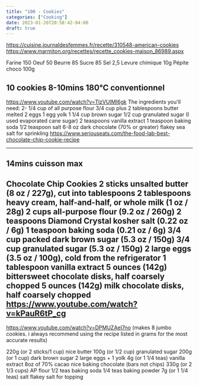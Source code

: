 ```yaml
---
title: "100 - Cookies"
categories: ["Cooking"]
date: 2023-01-26T20:58:42-04:00
draft: true
---
```


https://cuisine.journaldesfemmes.fr/recette/310548-american-cookies
https://www.marmiton.org/recettes/recette_cookies-maison_86989.aspx

Farine 150
Oeuf 50
Beurre 85
Sucre 85
Sel 2,5
Levure chimique 10g
Pépite choco 100g

10 cookies
8-10mins 180°C conventionnel
---
https://www.youtube.com/watch?v=TlzVUIMI6gk
The ingredients you'll need:
2- 1/4 cup of all purpose flour
3/4 cup plus 2 tablespoons butter melted
2 eggs
1 egg yolk
1 1/4 cup brown sugar
1/2 cup granulated sugar (I used evaporated cane sugar)
2 teaspoons vanilla extract
1 teaspoon baking soda
1/2 teaspoon salt
6-8 oz dark chocolate (70% or greater)
flakey sea salt for sprinkling 
https://www.seriouseats.com/the-food-lab-best-chocolate-chip-cookie-recipe

---
14mins cuisson max
---
Chocolate Chip Cookies
2 sticks unsalted butter (8 oz / 227g), cut into tablespoons
2 tablespoons heavy cream, half-and-half, or whole milk (1 oz / 28g)
2 cups all-purpose flour (9.2 oz / 260g)
2 teaspoons Diamond Crystal kosher salt (0.22 oz / 6g)
1 teaspoon baking soda (0.21 oz / 6g)
3/4 cup packed dark brown sugar (5.3 oz / 150g)
3/4 cup granulated sugar (5.3 oz / 150g)
2 large eggs (3.5 oz / 100g), cold from the refrigerator 
1 tablespoon vanilla extract
5 ounces (142g) bittersweet chocolate disks, half coarsely chopped
5 ounces (142g) milk chocolate disks, half coarsely chopped
https://www.youtube.com/watch?v=kPauR6tP_cg
---
https://www.youtube.com/watch?v=DPMUZAeI7no
(makes 8 jumbo cookies. i always recommend using the recipe listed in grams for the most accurate results) 

220g (or 2 sticks/1 cup) nice butter 
100g (or 1/2 cup) granulated sugar 
200g (or 1 cup) dark brown sugar 
2 large eggs + 1 yolk 
4g (or 1 1/4 teas) vanilla extract
8oz of 70% cacao nice baking chocolate (bars not chips) 
330g (or 2 1/3 cups) AP flour
1/2 teas baking soda
1/4 teas baking powder 
7g (or 1 1/4 teas) salt
flakey salt for topping